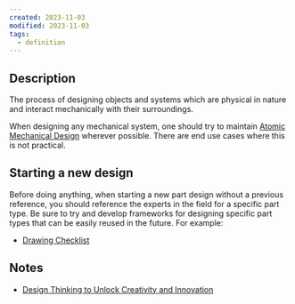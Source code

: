 ```yaml
---
created: 2023-11-03
modified: 2023-11-03
tags:
  - definition
---
```


## Description
The process of designing objects and systems which are physical in nature and interact mechanically with their surroundings. 

When designing any mechanical system, one should try to maintain [Atomic Mechanical Design](Atomic%20Mechanical%20Design.md) wherever possible. There are end use cases where this is not practical. 

## Starting a new design 
Before doing anything, when starting a new part design without a previous reference, you should reference the experts in the field for a specific part type. Be sure to try and develop frameworks for designing specific part types that can be easily reused in the future. For example: 

- [Drawing Checklist](Drawing%20Checklist.md)

## Notes
- [Design Thinking to Unlock Creativity and Innovation](../../3RESOURCES/CLASSES/Design%20Thinking%20to%20Unlock%20Creativity%20and%20Innovation.md)

